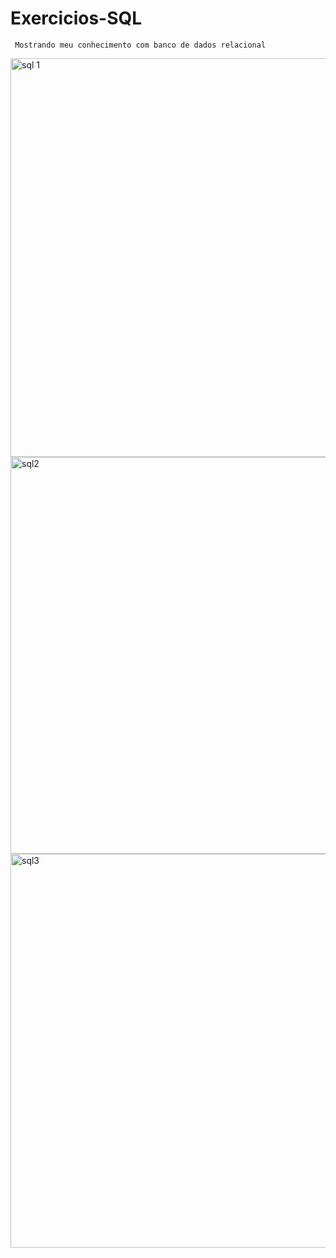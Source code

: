 # Exercicios-SQL
     Mostrando meu conhecimento com banco de dados relacional

<img width="638" alt="sql 1" src="https://github.com/jefffagundes/README.md/assets/64653603/8c2b65de-2cd7-4c33-9a47-d352b17afcf9">

<img width="635" alt="sql2" src="https://github.com/jefffagundes/README.md/assets/64653603/563d987d-2ccd-4ded-ab38-c68fdb584e67">

<img width="630" alt="sql3" src="https://github.com/jefffagundes/README.md/assets/64653603/ec6a8db5-ffaa-4efb-910b-f0f96310332a">
